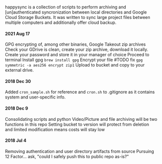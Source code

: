 happysync is a collection of scripts to perform archiving and [un]authenticated syncronization between local directories and Google Cloud Storage Buckets. It was written to sync large project files between multiple computers and additionally offer cloud backup.

#### 2021 Aug 17
GPG encrypting of, among other binaries, Google Takeout zip archives
Check your GDrive is clean, create your zip archive, download it locally.
Create your password and store it in your manager of choice
Proceed to terminal
Install gpg 
```brew install gpg```
Encrypt your file
#TODO fix ```gpg symmetric -a aes256 encrypt zip1``` 
Upload to bucket and copy to your external drive.

#### 2018 Dec 30
Added `cron_sample.sh` for reference and `cron.sh` to .gitignore as it contains system and user-specific info.  

#### 2018 Dec 9
Consolidating scripts and python
Video/Picture and file archiving will be two functions in this repo
Setting bucket to version will protect from deletion and limited modification means costs will stay low

#### 2018 Jul 4
Removing authentication and user directory artifacts from source
Pursuing 12 Factor... ask, "could I safely push this to public repo as-is?"

